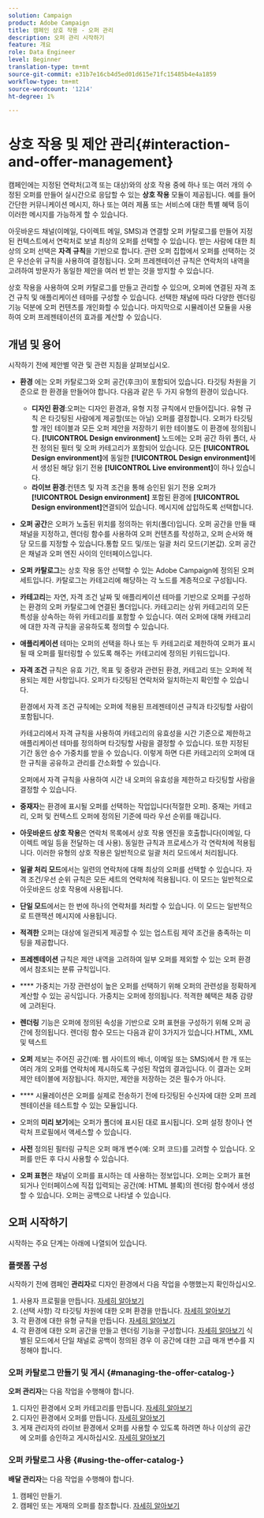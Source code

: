 ```yaml
---
solution: Campaign
product: Adobe Campaign
title: 캠페인 상호 작용 - 오퍼 관리
description: 오퍼 관리 시작하기
feature: 개요
role: Data Engineer
level: Beginner
translation-type: tm+mt
source-git-commit: e31b7e16cb4d5ed01d615e71fc15485b4e4a1859
workflow-type: tm+mt
source-wordcount: '1214'
ht-degree: 1%

---
```


# 상호 작용 및 제안 관리{#interaction-and-offer-management}

캠페인에는 지정된 연락처(고객 또는 대상)와의 상호 작용 중에 하나 또는 여러 개의 수정된 오퍼를 만들어 실시간으로 응답할 수 있는 **상호 작용** 모듈이 제공됩니다. 예를 들어 간단한 커뮤니케이션 메시지, 하나 또는 여러 제품 또는 서비스에 대한 특별 혜택 등이 이러한 메시지를 가능하게 할 수 있습니다.

아웃바운드 채널(이메일, 다이렉트 메일, SMS)과 연결할 오퍼 카탈로그를 만들어 지정된 컨텍스트에서 연락처로 보낼 최상의 오퍼를 선택할 수 있습니다. 받는 사람에 대한 최상의 오퍼 선택은 **자격 규칙**&#x200B;을 기반으로 합니다. 관련 오퍼 집합에서 오퍼를 선택하는 것은 우선순위 규칙을 사용하여 결정됩니다. 오퍼 프레젠테이션 규칙은 연락처의 내역을 고려하여 방문자가 동일한 제안을 여러 번 받는 것을 방지할 수 있습니다.

상호 작용을 사용하여 오퍼 카탈로그를 만들고 관리할 수 있으며, 오퍼에 연결된 자격 조건 규칙 및 애플리케이션 테마를 구성할 수 있습니다. 선택한 채널에 따라 다양한 렌더링 기능 덕분에 오퍼 컨텐츠를 개인화할 수 있습니다. 마지막으로 시뮬레이션 모듈을 사용하여 오퍼 프레젠테이션의 효과를 계산할 수 있습니다.

## 개념 및 용어

시작하기 전에 제안별 약관 및 관련 지침을 살펴보십시오.

* **환경** 에는 오퍼 카탈로그와 오퍼 공간(후크)이 포함되어 있습니다. 타깃팅 차원을 기준으로 한 환경을 만들어야 합니다.
다음과 같은 두 가지 유형의 환경이 있습니다.

   * **디자인 환경**:오퍼는 디자인 환경과, 유형 지정 규칙에서 만들어집니다. 유형 규칙 은 타깃팅된 사람에게 제공할(또는 아닐) 오퍼를 결정합니다. 오퍼가 타깃팅할 개인 테이블과 모든 오퍼 제안을 저장하기 위한 테이블도 이 환경에 정의됩니다. **[!UICONTROL Design environment]** 노드에는 오퍼 공간 하위 폴더, 사전 정의된 필터 및 오퍼 카테고리가 포함되어 있습니다. 모든 **[!UICONTROL Design environment]**&#x200B;에 동일한 **[!UICONTROL Design environment]**&#x200B;에서 생성된 해당 읽기 전용 **[!UICONTROL Live environment]**&#x200B;이 하나 있습니다.
   * **라이브 환경**:컨텐츠 및 자격 조건을 통해 승인된 읽기 전용 오퍼가  **[!UICONTROL Design environment]** 포함된 환경에  **[!UICONTROL Design environment]**&#x200B;연결되어 있습니다. 메시지에 삽입하도록 선택합니다.

* **오퍼 공간**&#x200B;은 오퍼가 노출된 위치를 정의하는 위치(폴더)입니다. 오퍼 공간을 만들 때 채널을 지정하고, 렌더링 함수를 사용하여 오퍼 컨텐츠를 작성하고, 오퍼 순서와 해당 모드를 지정할 수 있습니다.통합 모드 및/또는 일괄 처리 모드(기본값). 오퍼 공간은 채널과 오퍼 엔진 사이의 인터페이스입니다.
* **오퍼 카탈로그**&#x200B;는 상호 작용 동안 선택할 수 있는 Adobe Campaign에 정의된 오퍼 세트입니다. 카탈로그는 카테고리에 해당하는 각 노드를 계층적으로 구성됩니다.
* **카테고리**&#x200B;는 자연, 자격 조건 날짜 및 애플리케이션 테마를 기반으로 오퍼를 구성하는 환경의 오퍼 카탈로그에 연결된 폴더입니다. 카테고리는 상위 카테고리의 모든 특성을 상속하는 하위 카테고리를 포함할 수 있습니다. 여러 오퍼에 대해 카테고리에 대한 자격 규칙을 공유하도록 정의할 수 있습니다.
* **애플리케이션** 테마는 오퍼의 선택을 하나 또는 두 카테고리로 제한하여 오퍼가 표시될 때 오퍼를 필터링할 수 있도록 해주는 카테고리에 정의된 키워드입니다.
* **자격 조건** 규칙은 유효 기간, 목표 및 중량과 관련된 환경, 카테고리 또는 오퍼에 적용되는 제한 사항입니다. 오퍼가 타깃팅된 연락처와 일치하는지 확인할 수 있습니다.

   환경에서 자격 조건 규칙에는 오퍼에 적용된 프레젠테이션 규칙과 타깃팅할 사람이 포함됩니다.

   카테고리에서 자격 규칙을 사용하여 카테고리의 유효성을 시간 기준으로 제한하고 애플리케이션 테마를 정의하며 타깃팅할 사람을 결정할 수 있습니다. 또한 지정된 기간 동안 승수 가중치를 받을 수 있습니다. 이렇게 하면 다른 카테고리의 오퍼에 대한 규칙을 공유하고 관리를 간소화할 수 있습니다.

   오퍼에서 자격 규칙을 사용하여 시간 내 오퍼의 유효성을 제한하고 타깃팅할 사람을 결정할 수 있습니다.

* **중재자**&#x200B;는 환경에 표시될 오퍼를 선택하는 작업입니다(적절한 오퍼). 중재는 카테고리, 오퍼 및 컨텍스트 오퍼에 정의된 기준에 따라 우선 순위를 매깁니다.
* **아웃바운드 상호 작용**&#x200B;은 연락처 목록에서 상호 작용 엔진을 호출합니다(이메일, 다이렉트 메일 등을 전달하는 데 사용). 동일한 규칙과 프로세스가 각 연락처에 적용됩니다. 이러한 유형의 상호 작용은 일반적으로 일괄 처리 모드에서 처리됩니다.
* **일괄 처리 모드**&#x200B;에서는 일련의 연락처에 대해 최상의 오퍼를 선택할 수 있습니다. 자격 조건/우선 순위 규칙은 모든 세트의 연락처에 적용됩니다. 이 모드는 일반적으로 아웃바운드 상호 작용에 사용됩니다.
* **단일 모드**&#x200B;에서는 한 번에 하나의 연락처를 처리할 수 있습니다. 이 모드는 일반적으로 트랜잭션 메시지에 사용됩니다.
* **적격한** 오퍼는 대상에 일관되게 제공할 수 있는 업스트림 제약 조건을 충족하는 미팅을 제공합니다.
* **프레젠테이션** 규칙은 제안 내역을 고려하여 일부 오퍼를 제외할 수 있는 오퍼 환경에서 참조되는 분류 규칙입니다.
* **** 가중치는 가장 관련성이 높은 오퍼를 선택하기 위해 오퍼의 관련성을 정확하게 계산할 수 있는 공식입니다. 가중치는 오퍼에 정의됩니다. 적격한 혜택은 체중 감량에 고려된다.
* **렌더링** 기능은 오퍼에 정의된 속성을 기반으로 오퍼 표현을 구성하기 위해 오퍼 공간에 정의됩니다. 렌더링 함수 모드는 다음과 같이 3가지가 있습니다.HTML, XML 및 텍스트
* **오퍼** 제보는 주어진 공간(예: 웹 사이트의 배너, 이메일 또는 SMS)에서 한 개 또는 여러 개의 오퍼를 연락처에 제시하도록 구성된 작업의 결과입니다. 이 결과는 오퍼 제안 테이블에 저장됩니다. 하지만, 제안을 저장하는 것은 필수가 아니다.
* **** 시뮬레이션은 오퍼를 실제로 전송하기 전에 타깃팅된 수신자에 대한 오퍼 프레젠테이션을 테스트할 수 있는 모듈입니다.
* 오퍼의 **미리 보기**&#x200B;에는 오퍼가 폴더에 표시된 대로 표시됩니다. 오퍼 설정 창이나 연락처 프로필에서 액세스할 수 있습니다.
* **사전** 정의된 필터링 규칙은 오퍼 매개 변수(예: 오퍼 코드)를 고려할 수 있습니다. 오퍼를 만든 후 다시 사용할 수 있습니다.
* **오퍼 표현**&#x200B;은 채널이 오퍼를 표시하는 데 사용하는 정보입니다. 오퍼는 오퍼가 표현되거나 인터페이스에 직접 입력되는 공간(예: HTML 블록)의 렌더링 함수에서 생성할 수 있습니다. 오퍼는 공백으로 나타낼 수 있습니다.

## 오퍼 시작하기

시작하는 주요 단계는 아래에 나열되어 있습니다.

### 플랫폼 구성

시작하기 전에 캠페인 **관리자**&#x200B;로 디자인 환경에서 다음 작업을 수행했는지 확인하십시오.

1. 사용자 프로필을 만듭니다. [자세히 알아보기](interaction-operators.md)
1. (선택 사항) 각 타깃팅 차원에 대한 오퍼 환경을 만듭니다. [자세히 알아보기](interaction-env.md)
1. 각 환경에 대한 유형 규칙을 만듭니다. [자세히 알아보기](interaction-offers.md#offer-presentation)
1. 각 환경에 대한 오퍼 공간을 만들고 렌더링 기능을 구성합니다. [자세히 알아보기](interaction-offer-spaces.md)
식별된 모드에서 단일 채널로 공백이 정의된 경우 이 공간에 대한 고급 매개 변수를 지정해야 합니다.

### 오퍼 카탈로그 만들기 및 게시 {#managing-the-offer-catalog-}

**오퍼 관리자**&#x200B;는 다음 작업을 수행해야 합니다.

1. 디자인 환경에서 오퍼 카테고리를 만듭니다. [자세히 알아보기](interaction-offer-catalog.md#creating-offer-categories)
1. 디자인 환경에서 오퍼를 만듭니다. [자세히 알아보기](interaction-offer.md)
1. 게재 관리자의 라이브 환경에서 오퍼를 사용할 수 있도록 하려면 하나 이상의 공간에 오퍼를 승인하고 게시하십시오. [자세히 알아보기](interaction-offer.md#approve-offers)

### 오퍼 카탈로그 사용 {#using-the-offer-catalog-}

**배달 관리자**&#x200B;는 다음 작업을 수행해야 합니다.

1. 캠페인 만들기.
1. 캠페인 또는 게재의 오퍼를 참조합니다. [자세히 알아보기](interaction-send-offers.md)


